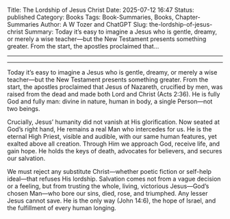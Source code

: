 Title: The Lordship of Jesus Christ
Date: 2025-07-12 16:47
Status: published
Category: Books
Tags: Book-Summaries, Books, Chapter-Summaries
Author: A W Tozer and ChatGPT
Slug: the-lordship-of-jesus-christ
Summary: Today it’s easy to imagine a Jesus who is gentle, dreamy, or merely a wise teacher—but the New Testament presents something greater. From the start, the apostles proclaimed that...

---

---


Today it’s easy to imagine a Jesus who is gentle, dreamy, or merely a wise teacher—but the New Testament presents something greater. From the start, the apostles proclaimed that Jesus of Nazareth, crucified by men, was raised from the dead and made both Lord and Christ (Acts 2:36). He is fully God and fully man: divine in nature, human in body, a single Person—not two beings.

Crucially, Jesus’ humanity did not vanish at His glorification. Now seated at God’s right hand, He remains a real Man who intercedes for us. He is the eternal High Priest, visible and audible, with our same human features, yet exalted above all creation. Through Him we approach God, receive life, and gain hope. He holds the keys of death, advocates for believers, and secures our salvation.

We must reject any substitute Christ—whether poetic fiction or self-help ideal—that refuses His lordship. Salvation comes not from a vague decision or a feeling, but from trusting the whole, living, victorious Jesus—God’s chosen Man—who bore our sins, died, rose, and triumphed. Any lesser Jesus cannot save. He is the only way (John 14:6), the hope of Israel, and the fulfillment of every human longing.

